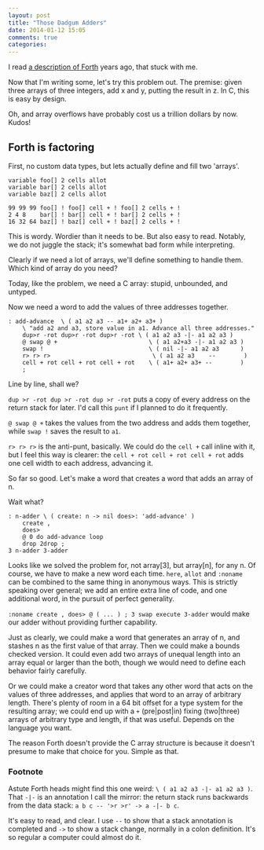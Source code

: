 ```yaml
---
layout: post
title: "Those Dadgum Adders"
date: 2014-01-12 15:05
comments: true
categories: 
---
```


I read [a description of Forth](http://prog21.dadgum.com/33.html) years ago, that stuck with me.

Now that I'm writing some, let's try this problem out. The premise: given three arrays of three integers, add x and y, putting the result in z. In C, this is easy by design. 

Oh, and array overflows have probably cost us a trillion dollars by now. Kudos!

## Forth is factoring

First, no custom data types, but lets actually define and fill two 'arrays'.

```text
variable foo[] 2 cells allot
variable bar[] 2 cells allot
variable baz[] 2 cells allot

99 99 99 foo[] ! foo[] cell + ! foo[] 2 cells + !
2 4 8    bar[] ! bar[] cell + ! bar[] 2 cells + !
16 32 64 baz[] ! baz[] cell + ! baz[] 2 cells + !
```

This is wordy. Wordier than it needs to be. But also easy to read. Notably, we do not juggle the stack; it's somewhat bad form while interpreting. 

Clearly if we need a lot of arrays, we'll define something to handle them. Which kind of array do you need?

Today, like the problem, we need a C array: stupid, unbounded, and untyped. 

Now we need a word to add the values of three addresses together.

```text
: add-advance  \ ( a1 a2 a3 -- a1+ a2+ a3+ )
	\ "add a2 and a3, store value in a1. Advance all three addresses."
	dup>r -rot dup>r -rot dup>r -rot \ ( a1 a2 a3 -|- a1 a2 a3 )
	@ swap @ +                          \ ( a1 a2+a3 -|- a1 a2 a3 )
	swap !                              \ ( nil -|- a1 a2 a3      )
	r> r> r>					         \ ( a1 a2 a3    --        )
	cell + rot cell + rot cell + rot    \ ( a1+ a2+ a3+ --        )
	; 
```

Line by line, shall we?

`dup >r -rot dup >r -rot dup >r -rot` puts a copy of every address on the return stack for later. I'd call this `punt` if I planned to do it frequently. 

`@ swap @ +` takes the values from the two address and adds them together, while `swap !` saves the result to `a1`. 

`r> r> r>` is the anti-punt, basically. We could do the `cell +` call inline with it, but I feel this way is clearer: the `cell + rot cell + rot cell + rot` adds one cell width to each address, advancing it. 

So far so good. Let's make a word that creates a word that adds an array of n. 

Wait what?

```text
: n-adder \ ( create: n -> nil does>: 'add-advance' )
	create , 
	does>
	@ 0 do add-advance loop
	drop 2drop ;
3 n-adder 3-adder 
```

Looks like we solved the problem for, not array[3], but array[n], for any n. Of course, we have to make a new word each time. `here`, `allot` and `:noname` can be combined to the same thing in anonymous ways. This is strictly speaking over general; we add an entire extra line of code, and one additional word, in the pursuit of perfect generality. 

`:noname create , does> @ ( ... ) ; 3 swap execute 3-adder` would make our adder without providing further capability.  

Just as clearly, we could make a word that generates an array of n, and stashes n as the first value of that array. Then we could make a bounds checked version. It could even add two arrays of unequal length into an array equal or larger than the both, though we would need to define each behavior fairly carefully. 

Or we could make a creator word that takes any other word that acts on the values of three addresses, and applies that word to an array of arbitrary length. There's plenty of room in a 64 bit offset for a type system for the resulting array; we could end up with a `+` (pre|post|in) fixing (two|three) arrays of arbitrary type and length, if that was useful. Depends on the language you want.

The reason Forth doesn't provide the C array structure is because it doesn't presume to make that choice for you. Simple as that. 

### Footnote

Astute Forth heads might find this one weird: `\ ( a1 a2 a3 -|- a1 a2 a3 )`. That `-|-` is an annotation I call the mirror: the return stack runs backwards from the data stack: `a b c -- '>r >r' -> a -|- b c`.

It's easy to read, and clear. I use `--` to show that a stack annotation is completed and `->` to show a stack change, normally in a colon definition. It's so regular a computer could almost do it. 
